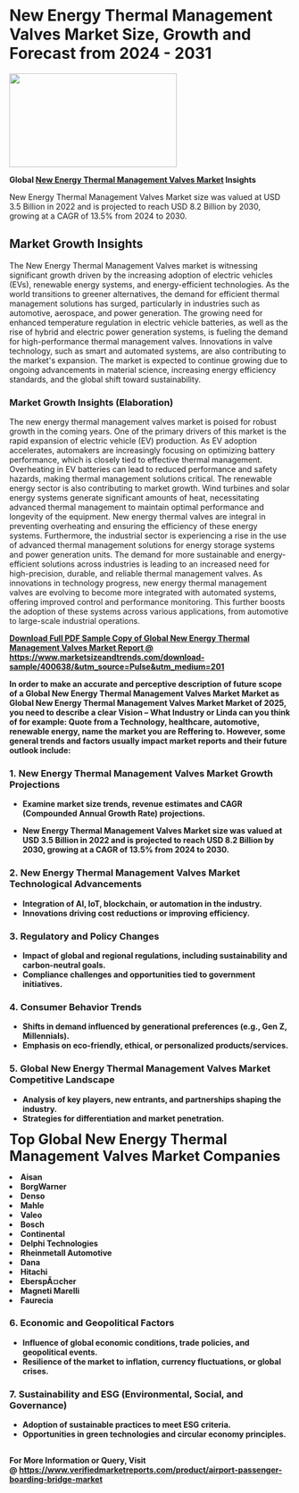 <H1>New Energy Thermal Management Valves Market Size, Growth and Forecast from 2024 - 2031</H1><img class="aligncenter size-medium wp-image-584254" src="https://thirdeyenews.in/wp-content/uploads/2024/09/Global-Market-Research-300x168.jpeg" alt="" width="300" height="168" /><p><strong>Global&nbsp;<a href="https://www.marketsizeandtrends.com/download-sample/400638/&amp;utm_source=Pulse&amp;utm_medium=201">New Energy Thermal Management Valves Market</a> Insights</strong></p><p>New Energy Thermal Management Valves Market size was valued at USD 3.5 Billion in 2022 and is projected to reach USD 8.2 Billion by 2030, growing at a CAGR of 13.5% from 2024 to 2030.</p><p><h2>Market Growth Insights</h2> The New Energy Thermal Management Valves market is witnessing significant growth driven by the increasing adoption of electric vehicles (EVs), renewable energy systems, and energy-efficient technologies. As the world transitions to greener alternatives, the demand for efficient thermal management solutions has surged, particularly in industries such as automotive, aerospace, and power generation. The growing need for enhanced temperature regulation in electric vehicle batteries, as well as the rise of hybrid and electric power generation systems, is fueling the demand for high-performance thermal management valves. Innovations in valve technology, such as smart and automated systems, are also contributing to the market's expansion. The market is expected to continue growing due to ongoing advancements in material science, increasing energy efficiency standards, and the global shift toward sustainability. <p><strong><a href="#"></a></strong></p> <h3>Market Growth Insights (Elaboration)</h3> The new energy thermal management valves market is poised for robust growth in the coming years. One of the primary drivers of this market is the rapid expansion of electric vehicle (EV) production. As EV adoption accelerates, automakers are increasingly focusing on optimizing battery performance, which is closely tied to effective thermal management. Overheating in EV batteries can lead to reduced performance and safety hazards, making thermal management solutions critical. The renewable energy sector is also contributing to market growth. Wind turbines and solar energy systems generate significant amounts of heat, necessitating advanced thermal management to maintain optimal performance and longevity of the equipment. New energy thermal valves are integral in preventing overheating and ensuring the efficiency of these energy systems. Furthermore, the industrial sector is experiencing a rise in the use of advanced thermal management solutions for energy storage systems and power generation units. The demand for more sustainable and energy-efficient solutions across industries is leading to an increased need for high-precision, durable, and reliable thermal management valves. As innovations in technology progress, new energy thermal management valves are evolving to become more integrated with automated systems, offering improved control and performance monitoring. This further boosts the adoption of these systems across various applications, from automotive to large-scale industrial operations. <p><strong><a href="#"></p><p><span class=""><strong>Download Full PDF Sample Copy of Global New Energy Thermal Management Valves Market Report</strong> @ <a href="https://www.marketsizeandtrends.com/download-sample/400638/&amp;utm_source=Pulse&amp;utm_medium=201" target="_blank">https://www.marketsizeandtrends.com/download-sample/400638/&amp;utm_source=Pulse&amp;utm_medium=201</a></span></p><p>In order to make an accurate and perceptive description of future scope of a Global&nbsp;New Energy Thermal Management Valves Market Market as Global&nbsp;New Energy Thermal Management Valves Market Market of 2025, you need to describe a clear Vision &ndash; What Industry or Linda can you think of for example: Quote from a Technology, healthcare, automotive, renewable energy, name the market you are Reffering to. However, some general trends and factors usually impact market reports and their future outlook include:</p><h3>1.&nbsp;<strong>New Energy Thermal Management Valves Market Growth Projections</strong></h3><ul><li>Examine market size trends, revenue estimates and CAGR (Compounded Annual Growth Rate) projections.</li><li><p>New Energy Thermal Management Valves Market size was valued at USD 3.5 Billion in 2022 and is projected to reach USD 8.2 Billion by 2030, growing at a CAGR of 13.5% from 2024 to 2030.</p></li></ul><h3>2.&nbsp;<strong>New Energy Thermal Management Valves Market Technological Advancements</strong></h3><ul><li>Integration of AI, IoT, blockchain, or automation in the industry.</li><li>Innovations driving cost reductions or improving efficiency.</li></ul><h3>3.&nbsp;<strong>Regulatory and Policy Changes</strong></h3><ul><li>Impact of global and regional regulations, including sustainability and carbon-neutral goals.</li><li>Compliance challenges and opportunities tied to government initiatives.</li></ul><h3>4.&nbsp;<strong>Consumer Behavior Trends</strong></h3><ul><li>Shifts in demand influenced by generational preferences (e.g., Gen Z, Millennials).</li><li>Emphasis on eco-friendly, ethical, or personalized products/services.</li></ul><h3>5.&nbsp;<strong>Global New Energy Thermal Management Valves Market Competitive Landscape</strong></h3><ul><li>Analysis of key players, new entrants, and partnerships shaping the industry.</li><li>Strategies for differentiation and market penetration.</li></ul><p data-pm-slice="1 1 []"><span style="color: inherit; font-family: inherit; font-size: 25px;">Top Global New Energy Thermal Management Valves Market Companies</span></p><div class="" data-test-id=""><p><li>Aisan</li><li> BorgWarner</li><li> Denso</li><li> Mahle</li><li> Valeo</li><li> Bosch</li><li> Continental</li><li> Delphi Technologies</li><li> Rheinmetall Automotive</li><li> Dana</li><li> Hitachi</li><li> EberspÃ¤cher</li><li> Magneti Marelli</li><li> Faurecia</li></p></div><h3>6.&nbsp;<strong>Economic and Geopolitical Factors</strong></h3><ul><li>Influence of global economic conditions, trade policies, and geopolitical events.</li><li>Resilience of the market to inflation, currency fluctuations, or global crises.</li></ul><h3>7.&nbsp;<strong>Sustainability and ESG (Environmental, Social, and Governance)</strong></h3><ul><li>Adoption of sustainable practices to meet ESG criteria.</li><li>Opportunities in green technologies and circular economy principles.</li></ul><h2><strong style="font-size: 14px;">For More Information or Query, Visit @&nbsp;</strong><a style="background-color: #ffffff; font-size: 14px;" href="https://www.marketsizeandtrends.com/report/new-energy-thermal-management-valves-market/" target="_blank">https://www.verifiedmarketreports.com/product/airport-passenger-boarding-bridge-market</a></h2>
